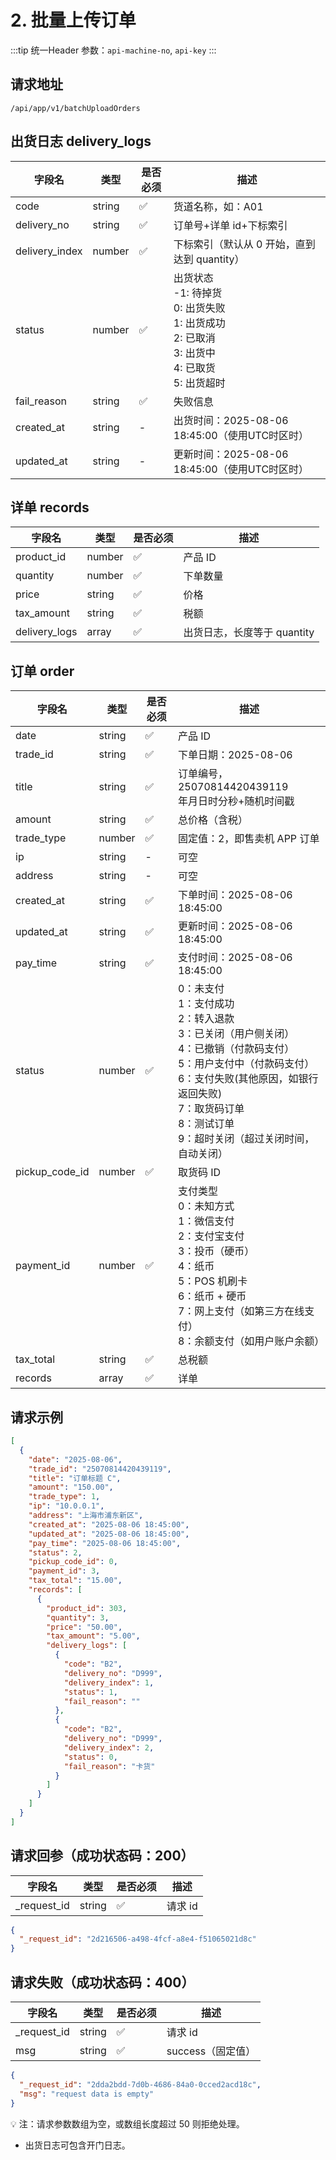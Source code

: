# 2. 批量上传订单

:::tip
统一Header 参数：`api-machine-no`, `api-key`
:::

## 请求地址

```curl
/api/app/v1/batchUploadOrders
```

## 出货日志 delivery_logs

| 字段名            | 类型     | 是否必须 | 描述                                                                                                  |
|----------------|--------|------|-----------------------------------------------------------------------------------------------------|
| code           | string | ✅    | 货道名称，如：A01                                                                                          |
| delivery_no    | string | ✅    | 订单号+详单 id+下标索引                                                                                      |
| delivery_index | number | ✅    | 下标索引（默认从 0 开始，直到达到 quantity）                                                                        |
| status         | number | ✅    | 出货状态 <br />-1: 待掉货 <br />0: 出货失败 <br />1: 出货成功 <br />2: 已取消 <br />3: 出货中 <br />4: 已取货 <br />5: 出货超时 |
| fail_reason    | string | ✅    | 失败信息                                                                                                |
| created_at     | string | -    | 出货时间：2025-08-06 18:45:00（使用UTC时区时）                                                                  |
| updated_at     | string | -    | 更新时间：2025-08-06 18:45:00（使用UTC时区时）                                                                  |

## 详单 records

| 字段名           | 类型     | 是否必须 | 描述                 |
|---------------|--------|------|--------------------|
| product_id    | number | ✅    | 产品 ID              |
| quantity      | number | ✅    | 下单数量               |
| price         | string | ✅    | 价格                 |
| tax_amount    | string | ✅    | 税额                 |
| delivery_logs | array  | ✅    | 出货日志，长度等于 quantity |

## 订单 order

| 字段名            | 类型     | 是否必须 | 描述                                                                                                                                                                |
|----------------|--------|------|-------------------------------------------------------------------------------------------------------------------------------------------------------------------|
| date           | string | ✅    | 产品 ID                                                                                                                                                             |
| trade_id       | string | ✅    | 下单日期：2025-08-06                                                                                                                                                   |
| title          | string | ✅    | 订单编号，25070814420439119 <br />年月日时分秒+随机时间戳                                                                                                                         |
| amount         | string | ✅    | 总价格（含税）                                                                                                                                                           |
| trade_type     | number | ✅    | 固定值：2，即售卖机 APP 订单                                                                                                                                                 |
| ip             | string | -    | 可空                                                                                                                                                                |
| address        | string | -    | 可空                                                                                                                                                                |
| created_at     | string | ✅    | 下单时间：2025-08-06 18:45:00                                                                                                                                          |
| updated_at     | string | ✅    | 更新时间：2025-08-06 18:45:00                                                                                                                                          |
| pay_time       | string | ✅    | 支付时间：2025-08-06 18:45:00                                                                                                                                          |
| status         | number | ✅    | 0：未支付<br />1：支付成功<br />2：转入退款<br />3：已关闭（用户侧关闭）<br />4：已撤销（付款码支付）<br />5：用户支付中（付款码支付）<br />6：支付失败(其他原因，如银行返回失败)<br />7：取货码订单<br />8：测试订单<br />9：超时关闭（超过关闭时间，自动关闭） |
| pickup_code_id | number | ✅    | 取货码 ID                                                                                                                                                            |
| payment_id     | number | ✅    | 支付类型<br />0：未知方式<br />1：微信支付<br />2：支付宝支付<br />3：投币（硬币）<br />4：纸币<br />5：POS 机刷卡<br />6：纸币 + 硬币<br />7：网上支付（如第三方在线支付）<br />8：余额支付（如用户账户余额）                        |
| tax_total      | string | ✅    | 总税额                                                                                                                                                               |
| records        | array  | ✅    | 详单                                                                                                                                                                |

## 请求示例

```json
[
  {
    "date": "2025-08-06",
    "trade_id": "25070814420439119",
    "title": "订单标题 C",
    "amount": "150.00",
    "trade_type": 1,
    "ip": "10.0.0.1",
    "address": "上海市浦东新区",
    "created_at": "2025-08-06 18:45:00",
    "updated_at": "2025-08-06 18:45:00",
    "pay_time": "2025-08-06 18:45:00",
    "status": 2,
    "pickup_code_id": 0,
    "payment_id": 3,
    "tax_total": "15.00",
    "records": [
      {
        "product_id": 303,
        "quantity": 3,
        "price": "50.00",
        "tax_amount": "5.00",
        "delivery_logs": [
          {
            "code": "B2",
            "delivery_no": "D999",
            "delivery_index": 1,
            "status": 1,
            "fail_reason": ""
          },
          {
            "code": "B2",
            "delivery_no": "D999",
            "delivery_index": 2,
            "status": 0,
            "fail_reason": "卡货"
          }
        ]
      }
    ]
  }
]
```

## 请求回参（成功状态码：200）

| 字段名         | 类型     | 是否必须 | 描述    |
|-------------|--------|------|-------|
| _request_id | string | ✅    | 请求 id |

```json
{
  "_request_id": "2d216506-a498-4fcf-a8e4-f51065021d8c"
}
```

## 请求失败（成功状态码：400）

| 字段名         | 类型     | 是否必须 | 描述           |
|-------------|--------|------|--------------|
| _request_id | string | ✅    | 请求 id        |
| msg         | string | ✅    | success（固定值） |

```json
{
  "_request_id": "2dda2bdd-7d0b-4686-84a0-0cced2acd18c",
  "msg": "request data is empty"
}
```

💡 注：请求参数数组为空，或数组长度超过 50 则拒绝处理。

- 出货日志可包含开门日志。

